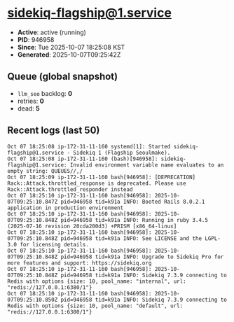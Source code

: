 # sidekiq-flagship@1.service

- **Active**: active (running)
- **PID**: 946958
- **Since**: Tue 2025-10-07 18:25:08 KST
- **Generated**: 2025-10-07T09:25:42Z

## Queue (global snapshot)
- `llm_seo` backlog: **0**
- retries: **0**
- dead: **5**

## Recent logs (last 50)
```
Oct 07 18:25:08 ip-172-31-11-160 systemd[1]: Started sidekiq-flagship@1.service - Sidekiq 1 (Flagship Seoulmake).
Oct 07 18:25:08 ip-172-31-11-160 (bash)[946958]: sidekiq-flagship@1.service: Invalid environment variable name evaluates to an empty string: QUEUES//,/ 
Oct 07 18:25:09 ip-172-31-11-160 bash[946958]: [DEPRECATION] Rack::Attack.throttled_response is deprecated. Please use Rack::Attack.throttled_responder instead
Oct 07 18:25:10 ip-172-31-11-160 bash[946958]: 2025-10-07T09:25:10.847Z pid=946958 tid=k91a INFO: Booted Rails 8.0.2.1 application in production environment
Oct 07 18:25:10 ip-172-31-11-160 bash[946958]: 2025-10-07T09:25:10.848Z pid=946958 tid=k91a INFO: Running in ruby 3.4.5 (2025-07-16 revision 20cda200d3) +PRISM [x86_64-linux]
Oct 07 18:25:10 ip-172-31-11-160 bash[946958]: 2025-10-07T09:25:10.848Z pid=946958 tid=k91a INFO: See LICENSE and the LGPL-3.0 for licensing details.
Oct 07 18:25:10 ip-172-31-11-160 bash[946958]: 2025-10-07T09:25:10.848Z pid=946958 tid=k91a INFO: Upgrade to Sidekiq Pro for more features and support: https://sidekiq.org
Oct 07 18:25:10 ip-172-31-11-160 bash[946958]: 2025-10-07T09:25:10.848Z pid=946958 tid=k91a INFO: Sidekiq 7.3.9 connecting to Redis with options {size: 10, pool_name: "internal", url: "redis://127.0.0.1:6380/1"}
Oct 07 18:25:10 ip-172-31-11-160 bash[946958]: 2025-10-07T09:25:10.850Z pid=946958 tid=k91a INFO: Sidekiq 7.3.9 connecting to Redis with options {size: 10, pool_name: "default", url: "redis://127.0.0.1:6380/1"}
```
